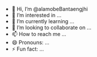 - 👋 Hi, I’m @alamobeBantaengjhi
- 👀 I’m interested in ...
- 🌱 I’m currently learning ...
- 💞️ I’m looking to collaborate on ...
- 📫 How to reach me ...
- 😄 Pronouns: ...
- ⚡ Fun fact: ...

<!---
alamobeBantaengjhi/alamobeBantaengjhi is a ✨ special ✨ repository because its `README.md` (this file) appears on your GitHub profile.
You can click the Preview link to take a look at your changes.
--->
